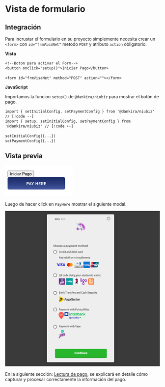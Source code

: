 # Vista de formulario

## Integración
Para incrustar el formulario en su proyecto simplemente necesita crear un ```<form>``` con ```id="frmVisaNet"``` metodo ```POST``` y atributo ```action``` obligatorio.

**Vista**
```html{1}
<!--Boton para activar el Form-->
<button onclick="setup()">Iniciar Pago</button>

<form id="frmVisaNet" method="POST" action=""></form>
```

**JavaScript**

Importamos la funcion ```setup()``` de ```@dankira/niubiz``` para mostrar el botón de pago.

```js{1,7}
import { setInitialConfig, setPaymentConfig } from '@dankira/niubiz' // [!code --]
import { setup, setInitialConfig, setPaymentConfig } from '@dankira/niubiz' // [!code ++]

setInitialConfig({...})
setPaymentConfig({...})
```
## Vista previa
![Formulario incrustado](https://raw.githubusercontent.com/antonyayansi/niubiz/b15215f9b80974a7d544d26fab6287ad4971cefd/src/img/button.png)

Luego de hacer click en ```PayHere``` mostrar el siguiente modal.

![Modal pago Niubiz](https://raw.githubusercontent.com/antonyayansi/niubiz/b15215f9b80974a7d544d26fab6287ad4971cefd/src/img/example_niubiz.png)

En la siguiente sección: [Lectura de pago](./readpay.md), se explicará en detalle cómo capturar y procesar correctamente la información del pago.
